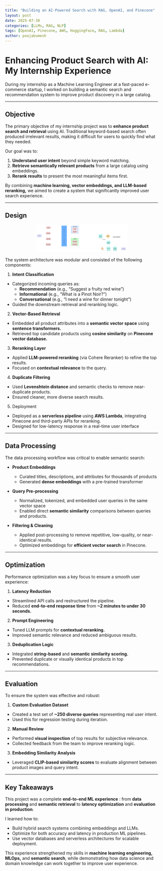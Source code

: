 ```yaml
---
title: "Building an AI-Powered Search with RAG, OpenAI, and Pinecone"
layout: post
date: 2025-07-30
categories: [LLMs, RAG, NLP]
tags: [OpenAI, Pinecone, AWS, HuggingFace, RAG, Lambda]
author: poojabumesh
---
```


# Enhancing Product Search with AI: My Internship Experience

During my internship as a Machine Learning Engineer at a fast-paced e-commerce startup, I worked on building a semantic search and recommendation system to improve product discovery in a large catalog. 

---

## Objective

The primary objective of my internship project was to **enhance product search and retrieval** using AI.
Traditional keyword-based search often produced irrelevant results, making it difficult for users to quickly find what they needed.

Our goal was to:

1. **Understand user intent** beyond simple keyword matching.
2. **Retrieve semantically relevant products** from a large catalog using embeddings.
3. **Rerank results** to present the most meaningful items first.

By combining **machine learning, vector embeddings, and LLM-based reranking,** we aimed to create a system that significantly improved user search experience.

---

## Design
<p align="center">
  <img src="/assets/images/semanticsearch.png" alt="High-level system diagram" style="max-width:60%;" />
</p>


The system architecture was modular and consisted of the following components:
1. **Intent Classification**
  - Categorized incoming queries as:
    - **Recommendation** (e.g., “Suggest a fruity red wine”)
    - **Informational** (e.g., “What is a Pinot Noir?”)
    - **Conversational** (e.g., “I need a wine for dinner tonight”)
  - Guided the downstream retrieval and reranking logic.

2. **Vector-Based Retrieval**
  - Embedded all product attributes into a **semantic vector space** using **sentence transformers.**
  - Retrieved top candidate products using **cosine similarity** on **Pinecone vector database.**

3. **Reranking Layer**
  - Applied **LLM-powered reranking** (via Cohere Reranker) to refine the top results.
  - Focused on **contextual relevance** to the query.

4. **Duplicate Filtering**
  - Used **Levenshtein distance** and semantic checks to remove near-duplicate products.
  - Ensured cleaner, more diverse search results.

5. Deployment
  - Deployed as a **serverless pipeline** using **AWS Lambda**, integrating Pinecone and third-party APIs for reranking.
  - Designed for low-latency response in a real-time user interface

---

## Data Processing
The data processing workflow was critical to enable semantic search:

- **Product Embeddings**  
  - Curated titles, descriptions, and attributes for thousands of products  
  - Generated **dense embeddings** with a pre-trained transformer  

- **Query Pre-processing**  
  - Normalized, tokenized, and embedded user queries in the same vector space  
  - Enabled direct **semantic similarity** comparisons between queries and products.  

- **Filtering & Cleaning**  
  - Applied post-processing to remove repetitive, low-quality, or near-identical results.
  - Optimized embeddings for **efficient vector search** in Pinecone.

---

## Optimization

Performance optimization was a key focus to ensure a smooth user experience:
1. **Latency Reduction**
  - Streamlined API calls and restructured the pipeline.
  - Reduced **end-to-end response time** from **~2 minutes to under 30 seconds.**

2. **Prompt Engineering**
  - Tuned LLM prompts for **contextual reranking.**
  - Improved semantic relevance and reduced ambiguous results.

3. **Deduplication Logic**
  - Integrated **string-based** and **semantic similarity scoring.**
  - Prevented duplicate or visually identical products in top recommendations.

---

## Evaluation

To ensure the system was effective and robust:
1. **Custom Evaluation Dataset**
  - Created a test set of **~250 diverse queries** representing real user intent.
  - Used this for regression testing during iteration.

2. **Manual Review**
  - Performed **visual inspection** of top results for subjective relevance.
  - Collected feedback from the team to improve reranking logic.

3. **Embedding Similarity Analysis**
  - Leveraged **CLIP-based similarity scores** to evaluate alignment between product images and query intent.

---

## Key Takeaways

This project was a complete **end-to-end ML experience** :  from **data processing** and **semantic retrieval** to **latency optimization** and **evaluation in production**.

I learned how to:
  - Build hybrid search systems combining embeddings and LLMs.
  - Optimize for both accuracy and latency in production ML pipelines.
  - Use vector databases and serverless architectures for scalable deployment.

This experience strengthened my skills in **machine learning engineering, MLOps,** and **semantic search**, while demonstrating how data science and domain knowledge can work together to improve user experience.

